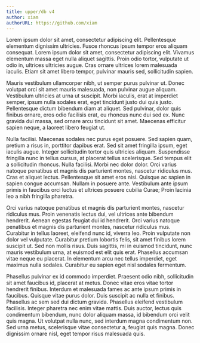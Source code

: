 ```yaml
---
title: upper/db v4
author: xiam
authorURL: https://github.com/xiam
---
```


Lorem ipsum dolor sit amet, consectetur adipiscing elit. Pellentesque elementum
dignissim ultricies. Fusce rhoncus ipsum tempor eros aliquam consequat. Lorem
ipsum dolor sit amet, consectetur adipiscing elit. Vivamus elementum massa eget
nulla aliquet sagittis. Proin odio tortor, vulputate ut odio in, ultrices
ultricies augue. Cras ornare ultrices lorem malesuada iaculis. Etiam sit amet
libero tempor, pulvinar mauris sed, sollicitudin sapien.

<!--truncate-->

Mauris vestibulum ullamcorper nibh, ut semper purus pulvinar ut. Donec volutpat
orci sit amet mauris malesuada, non pulvinar augue aliquam. Vestibulum
ultricies at urna ut suscipit. Morbi iaculis, erat at imperdiet semper, ipsum
nulla sodales erat, eget tincidunt justo dui quis justo. Pellentesque dictum
bibendum diam at aliquet. Sed pulvinar, dolor quis finibus ornare, eros odio
facilisis erat, eu rhoncus nunc dui sed ex. Nunc gravida dui massa, sed ornare
arcu tincidunt sit amet. Maecenas efficitur sapien neque, a laoreet libero
feugiat ut.

Nulla facilisi. Maecenas sodales nec purus eget posuere. Sed sapien quam,
pretium a risus in, porttitor dapibus erat. Sed sit amet fringilla ipsum, eget
iaculis augue. Integer sollicitudin tortor quis ultricies aliquam. Suspendisse
fringilla nunc in tellus cursus, at placerat tellus scelerisque. Sed tempus
elit a sollicitudin rhoncus. Nulla facilisi. Morbi nec dolor dolor. Orci varius
natoque penatibus et magnis dis parturient montes, nascetur ridiculus mus. Cras
et aliquet lectus. Pellentesque sit amet eros nisi. Quisque ac sapien in sapien
congue accumsan. Nullam in posuere ante. Vestibulum ante ipsum primis in
faucibus orci luctus et ultrices posuere cubilia Curae; Proin lacinia leo a
nibh fringilla pharetra.

Orci varius natoque penatibus et magnis dis parturient montes, nascetur
ridiculus mus. Proin venenatis lectus dui, vel ultrices ante bibendum
hendrerit. Aenean egestas feugiat dui id hendrerit. Orci varius natoque
penatibus et magnis dis parturient montes, nascetur ridiculus mus. Curabitur in
tellus laoreet, eleifend nunc id, viverra leo. Proin vulputate non dolor vel
vulputate. Curabitur pretium lobortis felis, sit amet finibus lorem suscipit
ut. Sed non mollis risus. Duis sagittis, mi in euismod tincidunt, nunc mauris
vestibulum urna, at euismod est elit quis erat. Phasellus accumsan vitae neque
eu placerat. In elementum arcu nec tellus imperdiet, eget maximus nulla
sodales. Curabitur eu sapien eget nisl sodales fermentum.

Phasellus pulvinar ex id commodo imperdiet. Praesent odio nibh, sollicitudin
sit amet faucibus id, placerat at metus. Donec vitae eros vitae tortor
hendrerit finibus. Interdum et malesuada fames ac ante ipsum primis in
faucibus. Quisque vitae purus dolor. Duis suscipit ac nulla et finibus.
Phasellus ac sem sed dui dictum gravida. Phasellus eleifend vestibulum
facilisis. Integer pharetra nec enim vitae mattis. Duis auctor, lectus quis
condimentum bibendum, nunc dolor aliquam massa, id bibendum orci velit quis
magna. Ut volutpat nulla nunc, sed interdum magna condimentum non. Sed urna
metus, scelerisque vitae consectetur a, feugiat quis magna. Donec dignissim
ornare nisl, eget tempor risus malesuada quis.
